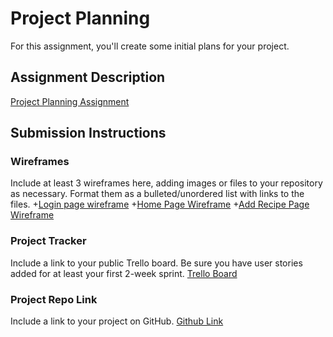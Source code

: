 # Project Planning
For this assignment, you'll create some initial plans for your project.

## Assignment Description
[Project Planning Assignment](https://education.launchcode.org/liftoff/modules/assignments/project-planning)

## Submission Instructions

### Wireframes

Include at least 3 wireframes here, adding images or files to your repository as necessary. Format them as a bulleted/unordered list with links to the files.
+[Login page wireframe](https://github.com/daniboggs22/liftoff-assignments/blob/master/P3-Project_Planning/Recipe_Wireframes/Recipe%20Website-Login%20page.drawio.pdf)
+[Home Page Wireframe](https://github.com/daniboggs22/liftoff-assignments/blob/master/P3-Project_Planning/Recipe_Wireframes/Recipe%20Website-%20Home%20Page.drawio.pdf)
+[Add Recipe Page Wireframe](https://github.com/daniboggs22/liftoff-assignments/blob/master/P3-Project_Planning/Recipe_Wireframes/Recipe%20Website-%20Add%20Recipe.drawio.pdf)
### Project Tracker

Include a link to your public Trello board. Be sure you have user stories added for at least your first 2-week sprint.
[Trello Board](https://trello.com/b/FFEX5ihc/liftoff-apr-2023-meal-prep-app)
### Project Repo Link

Include a link to your project on GitHub.
[Github Link](https://github.com/Apr-23-LC-LiftOff-STL/Meal-planner.git)
